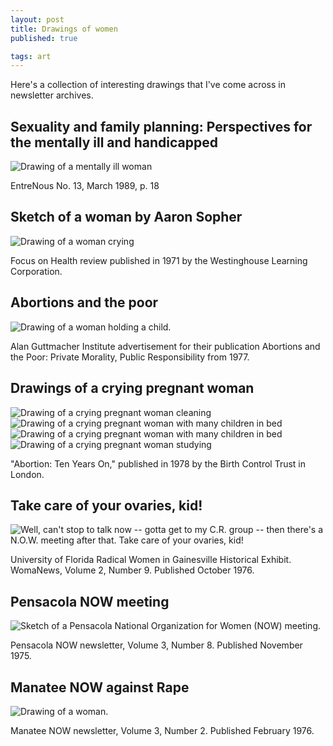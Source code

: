 ```yaml
---
layout: post
title: Drawings of women
published: true

tags: art
---
```


Here's a collection of interesting drawings that I've come across in newsletter archives.

## Sexuality and family planning: Perspectives for the mentally ill and handicapped
![Drawing of a mentally ill woman](/images/2016-05-31-sexuality-and-family-planning.png "Sexuality and family planning: Perspectives for the mentally ill and handicapped")


EntreNous No. 13, March 1989, p. 18

## Sketch of a woman by Aaron Sopher
![Drawing of a woman crying](/images/2016-05-31-sexuality-and-family-planning.png)


Focus on Health review published in 1971 by the Westinghouse Learning Corporation.

## Abortions and the poor
![Drawing of a woman holding a child.](/images/2016-05-31-abortions-and-the-poor.png)


Alan Guttmacher Institute advertisement for their publication Abortions and the Poor: Private Morality, Public Responsibility from 1977.

## Drawings of a crying pregnant woman
![Drawing of a crying pregnant woman cleaning](/images/2016-05-31-abortion-ten-years-on-one.png)
![Drawing of a crying pregnant woman with many children in bed](/images/2016-05-31-abortion-ten-years-on-two.png)
![Drawing of a crying pregnant woman with many children in bed](/images/2016-05-31-abortion-ten-years-on-two.png)![Drawing of a crying pregnant woman studying](/images/2016-05-31-abortion-ten-years-on-three.png)


"Abortion: Ten Years On," published in 1978 by the Birth Control Trust in London.

## Take care of your ovaries, kid!
![Well, can't stop to talk now -- gotta get to my C.R. group -- then there's a N.O.W. meeting after that. Take care of your ovaries, kid!](/images/2015-04-22-comic.jpg "Well, can't stop to talk now -- gotta get to my C.R. group -- then there's a N.O.W. meeting after that. Take care of your ovaries, kid!")


University of Florida Radical Women in Gainesville Historical Exhibit. WomaNews, Volume 2, Number 9. Published October 1976.

## Pensacola NOW meeting
![Sketch of a Pensacola National Organization for Women (NOW) meeting.](/images/2015-05-31-pensacola-now-meeting.png)


Pensacola NOW newsletter, Volume 3, Number 8. Published November 1975.

## Manatee NOW against Rape
![Drawing of a woman.](/images/2016-05-31-manatee-now-against-rape.png)


Manatee NOW newsletter, Volume 3, Number 2. Published February 1976.